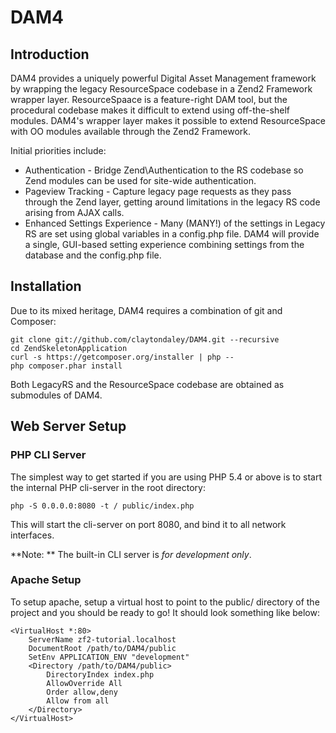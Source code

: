 DAM4
====

Introduction
------------
DAM4 provides a uniquely powerful Digital Asset Management framework by wrapping the legacy ResourceSpace codebase in a Zend2 Framework wrapper layer. ResourceSpaace is a feature-right DAM tool, but the procedural codebase makes it difficult to extend using off-the-shelf modules. DAM4's wrapper layer makes it possible to extend ResourceSpace with OO modules available through the Zend2 Framework. 

Initial priorities include:

 - Authentication - Bridge Zend\Authentication to the RS codebase so Zend modules can be used for site-wide authentication.
 - Pageview Tracking - Capture legacy page requests as they pass through the Zend layer, getting around limitations in the legacy RS code arising from AJAX calls.
 - Enhanced Settings Experience - Many (MANY!) of the settings in Legacy RS are set using global variables in a config.php file. DAM4 will provide a single, GUI-based setting experience combining settings from the database and the config.php file.

Installation
------------

Due to its mixed heritage, DAM4 requires a combination of git and Composer:

    git clone git://github.com/claytondaley/DAM4.git --recursive
    cd ZendSkeletonApplication
    curl -s https://getcomposer.org/installer | php --
    php composer.phar install

Both LegacyRS and the ResourceSpace codebase are obtained as submodules of DAM4.

Web Server Setup
----------------

### PHP CLI Server

The simplest way to get started if you are using PHP 5.4 or above is to start the internal PHP cli-server in the root directory:

    php -S 0.0.0.0:8080 -t / public/index.php

This will start the cli-server on port 8080, and bind it to all network interfaces.

**Note: ** The built-in CLI server is *for development only*.

### Apache Setup

To setup apache, setup a virtual host to point to the public/ directory of the project and you should be ready to go! It should look something like below:

    <VirtualHost *:80>
        ServerName zf2-tutorial.localhost
        DocumentRoot /path/to/DAM4/public
        SetEnv APPLICATION_ENV "development"
        <Directory /path/to/DAM4/public>
            DirectoryIndex index.php
            AllowOverride All
            Order allow,deny
            Allow from all
        </Directory>
    </VirtualHost>
